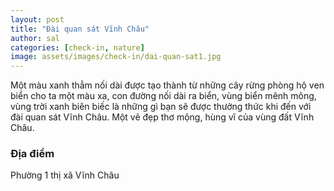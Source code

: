 ```yaml
---
layout: post
title: "Đài quan sát Vĩnh Châu"
author: sal
categories: [check-in, nature]
image: assets/images/check-in/dai-quan-sat1.jpg
---
```


Một màu xanh thẳm nối dài được tạo thành từ những cây rừng phòng hộ ven biển cho ta một màu xa, con đường nối dài ra biển, vùng biển mênh mông, vùng trời xanh biên biếc là những gì bạn sẽ được thưởng thức khi đến với đài quan sát Vĩnh Châu. Một vẽ đẹp thơ mộng, hùng vĩ của vùng đất Vĩnh Châu.

### Địa điểm

Phường 1 thị xã Vĩnh Châu
